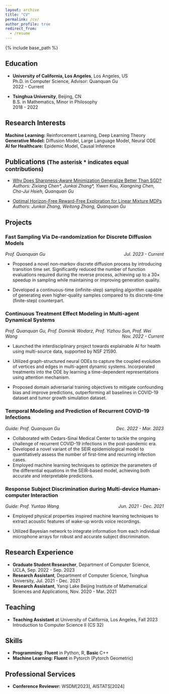 ```yaml
---
layout: archive
title: "CV"
permalink: /cv/
author_profile: true
redirect_from:
  - /resume
---
```


{% include base_path %}

## Education

- **University of California, Los Angeles**, Los Angeles, US  
  Ph.D. in Computer Science, Advisor: Quanquan Gu  
  2022 - Current

- **Tsinghua University**, Beijing, CN  
  B.S. in Mathematics, Minor in Philosophy  
  2018 - 2022

## Research Interests

**Machine Learning:** Reinforcement Learning, Deep Learning Theory  
**Generative Model:** Diffusion Model, Large Language Model, Neural ODE  
**AI for Healthcare:** Epidemic Model, Causal Inference

## Publications <small>(The asterisk * indicates equal contributions)</small>

- [Why Does Sharpness-Aware Minimization Generalize Better Than SGD?](https://arxiv.org/abs/2310.07269)  
  *Authors: Zixiang Chen\*, Junkai Zhang\*, Yiwen Kou, Xiangning Chen, Cho-Jui Hsieh, Quanquan Gu*  


- [Optimal Horizon-Free Reward-Free Exploration for Linear Mixture MDPs](https://arxiv.org/abs/2303.10165)  
  *Authors: Junkai Zhang, Weitong Zhang, Quanquan Gu*  


## Projects

### Fast Sampling Via De-randomization for Discrete Diffusion Models
*<p style="text-align:left;">Prof. Quanquan Gu<span style="float:right;">Jul. 2023 - Current</span></p>*


- Proposed a novel non-markov discrete diffusion process by introducing transition time set. Significantly reduced the number of function evaluations required during the reverse process, achieving up to a $30\times$ speedup in sampling while maintaining or improving generation quality.

- Developed a continuous-time (infinite-step) sampling algorithm capable of generating even higher-quality samples compared to its discrete-time (finite-step) counterpart.

### Continuous Treatment Effect Modeling in Multi-agent Dynamical Systems
*<p style="text-align:left;">Prof. Quanquan Gu, Prof. Dominik Wodarz, Prof. Yizhou Sun, Prof. Wei Wang<span style="float:right;">Nov. 2022 - Current</span></p>*

- Launched the interdisciplinary project towards explainable AI for health using multi-source data, supported by NSF 21590.

- Utilized graph-structured neural ODEs to capture the coupled evolution of vertices and edges in multi-agent dynamic systems. Incorporated treatments into the ODE by learning a time-dependent representations using attention mechanism.

- Proposed domain adversarial training objectives to mitigate confounding bias and improve predictions, outperforming all baselines in COVID-19 dataset and tumor growth simulation dataset.

### Temporal Modeling and Prediction of Recurrent COVID-19 Infections
*<p style="text-align:left;">Guide: Prof. Quanquan Gu<span style="float:right;">Dec. 2022 - Mar. 2023</span></p>*

- Collaborated with Cedars-Sinai Medical Center to tackle the ongoing challenge of recurrent COVID-19 infections in the post-pandemic era.
- Developed a novel variant of the SEIR epidemiological model to quantitatively assess the number of  first-time and recurring infection cases. 
- Employed machine learning techniques to optimize the parameters of the differential equations in the SEIR-based model, achieving both accurate and interpretable predictions.


### Response Subject Discrimination during Multi-device Human-computer Interaction
*<p style="text-align:left;">Guide: Prof. Yuntao Wang<span style="float:right;">Jun. 2021 - Dec. 2021</span></p>*

- Employed physical properties inspired machine learning techniques to extract acoustic features of wake-up words voice recordings.

- Utilized Bayesian network to integrate information from each individual microphone arrays for robust and accurate subject discrimination.

## Research Experience

- **Graduate Student Researcher**, Department of Computer Science, UCLA, Sep. 2022 - Sep. 2023
- **Research Assistant**, Department of Computer Science, Tsinghua University, Jul. 2021 - Dec. 2021
- **Research Assistant**, Yanqi Lake Beijing Institute of Mathematical Sciences and Applications, Nov. 2020 - Mar. 2021

## Teaching

- **Teaching Assistant** at University of California, Los Angeles, Fall 2023  
  Introduction to Computer Science II (CS 32)

## Skills

- **Programming:** **Fluent** in Python, R, **Basic** C++
- **Machine Learning:** **Fluent** in Pytorch (Pytorch Geometric)

## Professional Services

- **Conference Reviewer:** WSDM[2023], AISTATS[2024]

